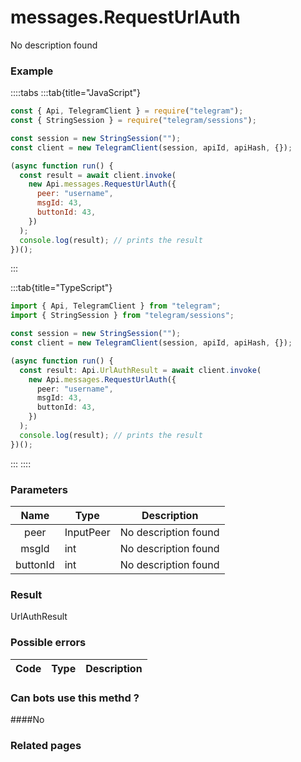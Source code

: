 # messages.RequestUrlAuth

No description found

### [](#example)Example

::::tabs
:::tab{title="JavaScript"}

```js
const { Api, TelegramClient } = require("telegram");
const { StringSession } = require("telegram/sessions");

const session = new StringSession("");
const client = new TelegramClient(session, apiId, apiHash, {});

(async function run() {
  const result = await client.invoke(
    new Api.messages.RequestUrlAuth({
      peer: "username",
      msgId: 43,
      buttonId: 43,
    })
  );
  console.log(result); // prints the result
})();
```

:::

:::tab{title="TypeScript"}

```ts
import { Api, TelegramClient } from "telegram";
import { StringSession } from "telegram/sessions";

const session = new StringSession("");
const client = new TelegramClient(session, apiId, apiHash, {});

(async function run() {
  const result: Api.UrlAuthResult = await client.invoke(
    new Api.messages.RequestUrlAuth({
      peer: "username",
      msgId: 43,
      buttonId: 43,
    })
  );
  console.log(result); // prints the result
})();
```

:::
::::

### [](#parameters)Parameters

|   Name   | Type      | Description          |
| :------: | --------- | -------------------- |
|   peer   | InputPeer | No description found |
|  msgId   | int       | No description found |
| buttonId | int       | No description found |

### [](#result)Result

UrlAuthResult

### [](#possible-errors)Possible errors

| Code | Type | Description |
| :--: | ---- | ----------- |

### [](#can-bots-use-this-method)Can bots use this methd ?

####No

### [](#related-pages)Related pages

